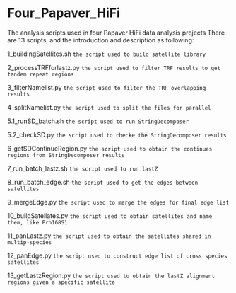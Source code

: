 # Four_Papaver_HiFi
The analysis scripts used in four Papaver HiFi data analysis projects
There are 13 scripts, and the introduction and description as following:

1_buildingSatellites.sh   `the script used to build satellite library`

2_processTRFforlastz.py   `the script used to filter TRF results to get tandem repeat regions`

3_filterNamelist.py       `the script used to filter the TRF overlapping results`

4_splitNamelist.py        `the script used to split the files for parallel`

5.1_runSD_batch.sh        `the script used to run StringDecomposer`

5.2_checkSD.py            `the script used to checke the StringDecomposer results`

6_getSDContinueRegion.py  `the script used to obtain the continues regions from StringDecomposer results`

7_run_batch_lastz.sh      `the script used to run lastZ`

8_run_batch_edge.sh       `the script used to get the edges between satellites`

9_mergeEdge.py            `the script used to merge the edges for final edge list`

10_buildSatellates.py     `the script used to obtain satellites and name them, like Prh168S1`

11_panLastz.py            `the script used to obtain the satellites shared in multip-species`

12_panEdge.py             `the script used to construct edge list of cross species satellites`

13_getLastzRegion.py      `the script used to obtain the lastZ alignment regions given a specific satellite`

